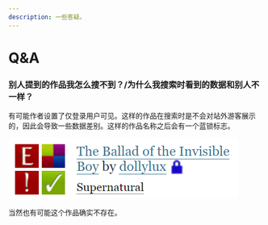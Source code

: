 ```yaml
---
description: 一些答疑。
---
```


# Q\&A

### 别人提到的作品我怎么搜不到？/为什么我搜索时看到的数据和别人不一样？

有可能作者设置了仅登录用户可见。这样的作品在搜索时是不会对站外游客展示的，因此会导致一些数据差别。这样的作品名称之后会有一个蓝锁标志。

![](<../.gitbook/assets/image (35).png>)

当然也有可能这个作品确实不存在。
